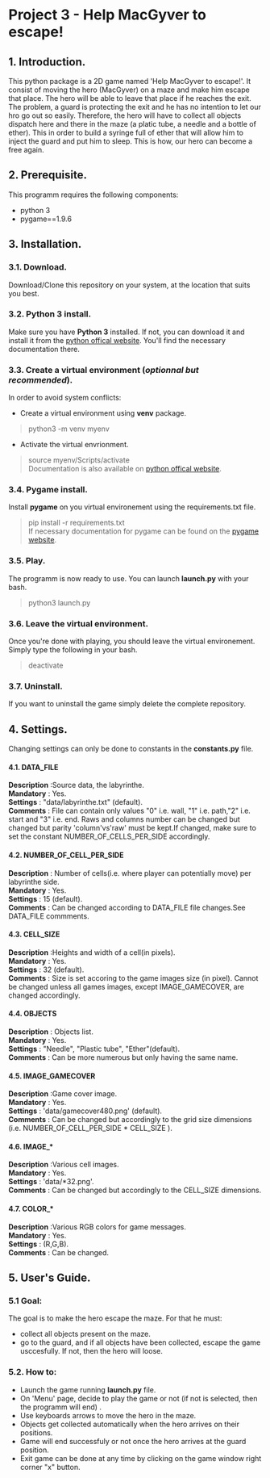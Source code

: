 # Project 3 - Help MacGyver to escape!

## 1. Introduction.
This python package is a 2D game named 'Help MacGyver to escape!'. It consist of moving the hero (MacGyver) on a maze and make him escape that place. The hero will be able to leave that place if he reaches the exit. The problem, a guard is protecting the exit and he has no intention to let our hro go out so easily. Therefore, the hero will have to collect all objects dispatch here and there in the maze (a platic tube, a needle and a bottle of ether). This in order to build a syringe full of ether that will allow him to inject the guard and put him to sleep. This is how, our hero can become a free again. 

## 2. Prerequisite.
This programm requires the following components:
* python 3
* pygame==1.9.6

## 3. Installation.
### 3.1. Download.
Download/Clone this repository on your system, at the location that suits you best.

### 3.2. Python 3 install.
Make sure you have **Python 3** installed. If not, you can download it and install it from the [python offical website](https://www.python.org/). You'll find the necessary documentation there.

### 3.3. Create a virtual environment (*optionnal but recommended*).
In order to avoid system conflicts:
* Create a virtual environment using **venv** package.
> python3 -m venv myenv  
* Activate the virtual envrionment.
> source myenv/Scripts/activate    
Documentation is also available on [python offical website](https://www.python.org/).

### 3.4. Pygame install.
Install **pygame** on you virtual environement using the requirements.txt file.   
> pip install -r requirements.txt  
If necessary documentation for pygame can be found on the [pygame website](https://www.pygame.org/news).

### 3.5. Play.
The programm is now ready to use. You can launch **launch.py** with your bash.  
> python3 launch.py  

### 3.6. Leave the virtual environment.
Once you're done with playing, you should leave the virtual environement. Simply type the following in your bash.
> deactivate  

### 3.7. Uninstall.
If you want to uninstall the game simply delete the complete repository.

## 4. Settings.
Changing settings can only be done to constants in the **constants.py** file.

#### 4.1. DATA_FILE
**Description** :Source data, the labyrinthe.  
**Mandatory** : Yes.  
**Settings** : "data/labyrinthe.txt" (default).  
**Comments** : File can contain only values "0" i.e. wall, "1" i.e. path,"2" i.e.  start and "3"  i.e. end. Raws and columns number can be changed but changed but parity 'column'vs'raw' must be kept.If changed, make sure to set the constant NUMBER_OF_CELLS_PER_SIDE accordingly. 

#### 4.2. NUMBER_OF_CELL_PER_SIDE
**Description** : Number of cells(i.e. where player can potentially move) per labyrinthe side.     
**Mandatory** : Yes.   
**Settings** : 15 (default).  
**Comments** : Can be changed according to DATA_FILE file changes.See DATA_FILE commments. 

#### 4.3. CELL_SIZE
**Description** :Heights and width of a cell(in pixels).   
**Mandatory** : Yes.  
**Settings** : 32 (default).   
**Comments** :  Size is set accoring to the game images size (in pixel). Cannot be changed unless all games images, except IMAGE_GAMECOVER, are changed accordingly.

#### 4.4. OBJECTS
**Description** : Objects list.  
**Mandatory** : Yes.  
**Settings** : "Needle", "Plastic tube", "Ether"(default).  
**Comments** : Can be more numerous but only having the same name.  

#### 4.5. IMAGE_GAMECOVER
**Description** :Game cover image.  
**Mandatory** : Yes.    
**Settings** : 'data/gamecover480.png' (default).   
**Comments** : Can be changed but accordingly to the grid size dimensions (i.e. NUMBER_OF_CELL_PER_SIDE * CELL_SIZE ).

#### 4.6. IMAGE_\*
**Description** :Various cell images.   
**Mandatory** : Yes.    
**Settings** : 'data/\*32.png'.   
**Comments** : Can be changed but accordingly to the CELL_SIZE dimensions.

#### 4.7. COLOR_\*
**Description** :Various RGB colors for game messages.   
**Mandatory** : Yes.  
**Settings** : (R,G,B).  
**Comments** : Can be changed.

## 5. User's Guide.

### 5.1 Goal:
The goal is to make the hero escape the maze. For that he must:
* collect all objects present on the maze.
* go to the guard, and if all objects have been collected, escape the game usccesfully. If not, then the hero will loose.

### 5.2. How to:
* Launch the game running  **launch.py** file.
* On 'Menu' page, decide to play the game or not (if not is selected, then the programm will end) .
* Use keyboards arrows to move the hero in the maze.
* Objects get collected automatically when the hero arrives on their positions.
* Game will end successfuly or not once the hero arrives at the guard position.
* Exit game can be done at any time by clicking on the game window right corner "x" button.